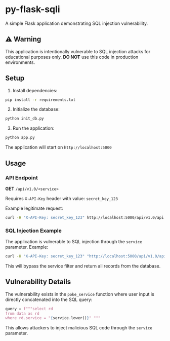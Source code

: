 # py-flask-sqli

A simple Flask application demonstrating SQL injection vulnerability.

## ⚠️ Warning
This application is intentionally vulnerable to SQL injection attacks for educational purposes only. **DO NOT** use this code in production environments.

## Setup

1. Install dependencies:
```bash
pip install -r requirements.txt
```

2. Initialize the database:
```bash
python init_db.py
```

3. Run the application:
```bash
python app.py
```

The application will start on `http://localhost:5000`

## Usage

### API Endpoint

**GET** `/api/v1.0/<service>`

Requires `X-API-Key` header with value: `secret_key_123`

Example legitimate request:
```bash
curl -H "X-API-Key: secret_key_123" http://localhost:5000/api/v1.0/api
```

### SQL Injection Example

The application is vulnerable to SQL injection through the `service` parameter. Example:

```bash
curl -H "X-API-Key: secret_key_123" "http://localhost:5000/api/v1.0/api\" OR \"1\"=\"1"
```

This will bypass the service filter and return all records from the database.

## Vulnerability Details

The vulnerability exists in the `poke_service` function where user input is directly concatenated into the SQL query:

```python
query = f"""select rd
from data as rd
where rd.service = "{service.lower()}" """
```

This allows attackers to inject malicious SQL code through the `service` parameter.